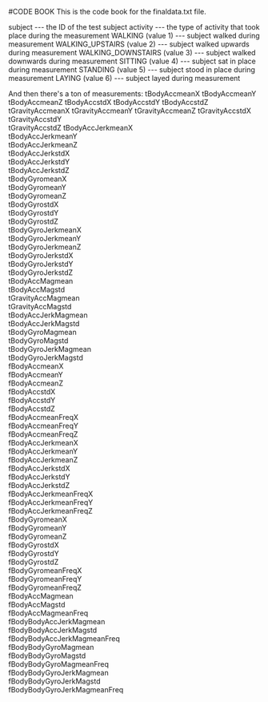 
#CODE BOOK
This is the code book for the finaldata.txt file.

subject --- the ID of the test subject
activity --- the type of activity that took place during the measurement
WALKING (value 1) --- subject walked during measurement
WALKING_UPSTAIRS (value 2) --- subject walked upwards during measurement
WALKING_DOWNSTAIRS (value 3) --- subject walked downwards during measurement
SITTING (value 4) --- subject sat in place during measurement
STANDING (value 5) --- subject stood in place during measurement
LAYING (value 6) --- subject layed during measurement

And then there's a ton of measurements:
tBodyAccmeanX
tBodyAccmeanY               
tBodyAccmeanZ
tBodyAccstdX
tBodyAccstdY
tBodyAccstdZ                
tGravityAccmeanX
tGravityAccmeanY
tGravityAccmeanZ
tGravityAccstdX             
tGravityAccstdY  
tGravityAccstdZ 
tBodyAccJerkmeanX            
tBodyAccJerkmeanY           
tBodyAccJerkmeanZ            
tBodyAccJerkstdX             
tBodyAccJerkstdY             
tBodyAccJerkstdZ            
tBodyGyromeanX               
tBodyGyromeanY               
tBodyGyromeanZ               
tBodyGyrostdX               
tBodyGyrostdY                
tBodyGyrostdZ                
tBodyGyroJerkmeanX           
tBodyGyroJerkmeanY          
tBodyGyroJerkmeanZ           
tBodyGyroJerkstdX            
tBodyGyroJerkstdY            
tBodyGyroJerkstdZ           
tBodyAccMagmean              
tBodyAccMagstd               
tGravityAccMagmean           
tGravityAccMagstd           
tBodyAccJerkMagmean          
tBodyAccJerkMagstd           
tBodyGyroMagmean             
tBodyGyroMagstd             
tBodyGyroJerkMagmean         
tBodyGyroJerkMagstd          
fBodyAccmeanX                
fBodyAccmeanY               
fBodyAccmeanZ                
fBodyAccstdX                 
fBodyAccstdY                 
fBodyAccstdZ                
fBodyAccmeanFreqX            
fBodyAccmeanFreqY            
fBodyAccmeanFreqZ            
fBodyAccJerkmeanX           
fBodyAccJerkmeanY            
fBodyAccJerkmeanZ            
fBodyAccJerkstdX             
fBodyAccJerkstdY            
fBodyAccJerkstdZ             
fBodyAccJerkmeanFreqX        
fBodyAccJerkmeanFreqY        
fBodyAccJerkmeanFreqZ       
fBodyGyromeanX               
fBodyGyromeanY               
fBodyGyromeanZ               
fBodyGyrostdX               
fBodyGyrostdY                
fBodyGyrostdZ                
fBodyGyromeanFreqX           
fBodyGyromeanFreqY          
fBodyGyromeanFreqZ           
fBodyAccMagmean              
fBodyAccMagstd               
fBodyAccMagmeanFreq         
fBodyBodyAccJerkMagmean      
fBodyBodyAccJerkMagstd       
fBodyBodyAccJerkMagmeanFreq  
fBodyBodyGyroMagmean        
fBodyBodyGyroMagstd          
fBodyBodyGyroMagmeanFreq     
fBodyBodyGyroJerkMagmean     
fBodyBodyGyroJerkMagstd     
fBodyBodyGyroJerkMagmeanFreq
